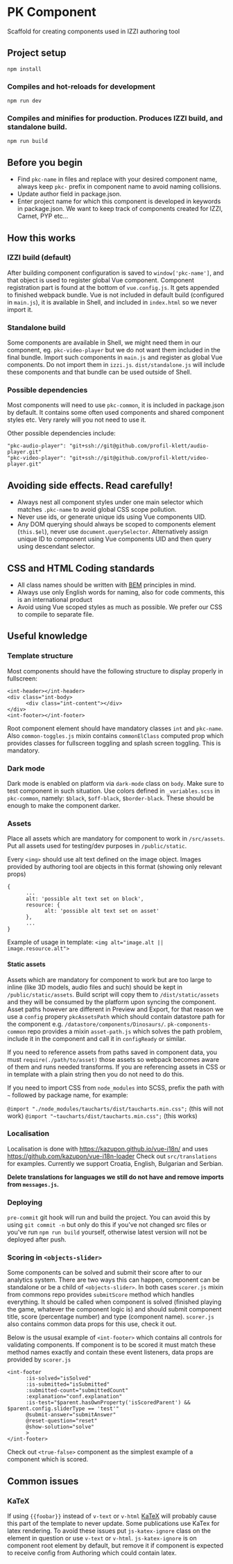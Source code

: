 # PK Component
Scaffold for creating components used in IZZI authoring tool

## Project setup
```
npm install
```

### Compiles and hot-reloads for development
```
npm run dev
```

### Compiles and minifies for production. Produces IZZI build, and standalone build.
```
npm run build
```

## Before you begin
* Find `pkc-name` in files and replace with your desired component name, always keep `pkc-` prefix in component name to avoid naming collisions.
* Update author field in package.json. 
* Enter project name for which this component is developed in keywords in package.json. We want to keep track of components created for IZZI, Carnet, PYP etc...

## How this works

### IZZI build (default)
After building component configuration is saved to `window['pkc-name']`, and that object is used to register global Vue component. Component registration part is found at the bottom of `vue.config.js`. It gets appended to finished webpack bundle.
Vue is not included in default build (configured in `main.js`), it is available in Shell, and included in `index.html` so we never import it.

### Standalone build
Some components are available in Shell, we might need them in our component, eg. `pkc-video-player` but we do not want them included in the final bundle. Import such components in `main.js` and register as global Vue components. Do not import them in `izzi.js`. `dist/standalone.js` will include these components and that bundle can be used outside of Shell.

### Possible dependencies
Most components will need to use `pkc-common`, it is included in package.json by default. It contains some often used components and shared component styles etc. Very rarely will you not need to use it.

Other possible dependencies include:
```
"pkc-audio-player": "git+ssh://git@github.com/profil-klett/audio-player.git"
"pkc-video-player": "git+ssh://git@github.com/profil-klett/video-player.git"
```

## Avoiding side effects. Read carefully!
* Always nest all component styles under one main selector which matches `.pkc-name` to avoid global CSS scope pollution.
* Never use ids, or generate unique ids using Vue components UID.
* Any DOM querying should always be scoped to components element (`this.$el`), never use `document.querySelector`. Alternatively assign unique ID to component using Vue components UID and then query using descendant selector.

## CSS and HTML Coding standards
* All class names should be written with [BEM](http://getbem.com/introduction/) principles in mind.
* Always use only English words for naming, also for code comments, this is an international product
* Avoid using Vue scoped styles as much as possible. We prefer our CSS to compile to separate file.

## Useful knowledge

### Template structure
Most components should have the following structure to display properly in fullscreen:
```
<int-header></int-header>
<div class="int-body>
      <div class="int-content"></div>
</div>
<int-footer></int-footer>
```

Root component element should have mandatory classes `int` and `pkc-name`. Also `common-toggles.js` mixin contains `commonElClass` computed prop which provides classes for fullscreen toggling and splash screen toggling. This is mandatory.

### Dark mode
Dark mode is enabled on platform via `dark-mode` class on `body`. Make sure to test component in such situation. Use colors defined in `_variables.scss` in `pkc-common`, namely: `$black`, `$off-black`, `$border-black`. These should be enough to make the component darker.

### Assets
Place all assets which are mandatory for component to work in `/src/assets`. Put all assets used for testing/dev purposes in `/public/static`.

Every `<img>` should use alt text defined on the image object. Images provided by authoring tool are objects in this format (showing only relevant props)
```
{
      ...
      alt: 'possible alt text set on block',
      resource: {
            alt: 'possible alt text set on asset'
      },
      ...
}
```
Example of usage in template: `<img alt="image.alt || image.resource.alt">`

#### Static assets
Assets which are mandatory for component to work but are too large to inline (like 3D models, audio files and such) should be kept in `/public/static/assets`. Build script will copy them to `/dist/static/assets` and they will be consumed by the platform upon syncing the component. Asset paths however are different in Preview and Export, for that reason we use a `config` propery `pkcAssetsPath` which should contain datastore path for the component e.g. `/datastore/components/Dinosaurs/`. `pk-components-common` repo provides a mixin `asset-path.js` which solves the path problem, include it in the component and call it in `configReady` or similar.

If you need to reference assets from paths saved in component data, you must `require(./path/to/asset)` those assets so webpack becomes aware of them and runs needed transforms. If you are referencing assets in CSS or in template with a plain string then you do not need to do this.

If you need to import CSS from `node_modules` into SCSS, prefix the path with `~` followed by package name, for example:

`@import "./node_modules/taucharts/dist/taucharts.min.css";` (this will not work)
`@import "~taucharts/dist/taucharts.min.css";` (this works)




### Localisation
Localisation is done with https://kazupon.github.io/vue-i18n/ and uses https://github.com/kazupon/vue-i18n-loader
Check out `src/translations` for examples. Currently we support Croatia, English, Bulgarian and Serbian.

__Delete translations for languages we still do not have and remove imports from `messages.js`.__

### Deploying
`pre-commit` git hook will run and build the project. You can avoid this by using `git commit -n` but only do this if you've not changed src files or you've run `npm run build` yourself, otherwise latest version will not be deployed after push.

### Scoring in `<objects-slider>`
Some components can be solved and submit their score after to our analytics system. There are two ways this can happen, component can be standalone or be a child of `<objects-slider>`. In both cases `scorer.js` mixin from commons repo provides `submitScore` method which handles everything. It should be called when component is solved (finished playing the game, whatever the component logic is) and should submit component title, score (percentage number) and type (component name).
`scorer.js` also contains common data props for this use, check it out. 

Below is the ususal example of `<int-footer>` which contains all controls for validating components. If component is to be scored it must match these method names exactly and contain these event listeners, data props are provided by `scorer.js`

```
<int-footer 
      :is-solved="isSolved"
      :is-submitted="isSubmitted"
      :submitted-count="submittedCount"
      :explanation="conf.explanation"
      :is-test="$parent.hasOwnProperty('isScoredParent') && $parent.config.sliderType == 'test'"
      @submit-answer="submitAnswer"
      @reset-question="reset"
      @show-solution="solve"
      >
</int-footer>
```

Check out `<true-false>` component as the simplest example of a component which is scored.


## Common issues

### KaTeX
If using `{{foobar}}` instead of `v-text` or `v-html` [KaTeX](https://katex.org/) will probably cause this part of the template to never update. Some publications use KaTex for latex rendering. To avoid these issues put `js-katex-ignore` class on the element in question or use `v-text` or `v-html`. `js-katex-ignore` is on component root element by default, but remove it if component is expected to receive config from Authoring which could contain latex.